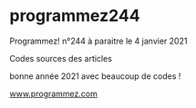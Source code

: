 # programmez244

Programmez! n°244 à paraitre le 4 janvier 2021

Codes sources des articles

bonne année 2021 avec beaucoup de codes !

www.programmez.com
